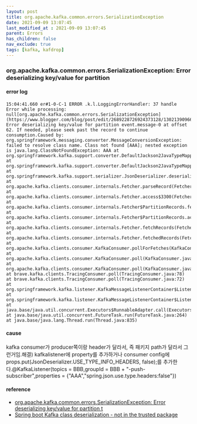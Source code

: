 ```yaml
---
layout: post
title: org.apache.kafka.common.errors.SerializationException
date: 2021-09-09 13:07:45
last_modified_at : 2021-09-09 13:07:45
parent: Errors
has_children: false
nav_exclude: true
tags: [kafka, kafdrop]
---
```


### org.apache.kafka.common.errors.SerializationException: Error deserializing key/value for partition

#### error log

```
15:04:41.660 er#1-0-C-1 ERROR .k.l.LoggingErrorHandler: 37 handle Error while processing: null[org.apache.kafka.common.errors.SerializationException](https://www.blogger.com/blog/post/edit/2689228726924373128/1302139096699183138#): Error deserializing key/value for partition event.message-0 at offset 62. If needed, please seek past the record to continue consumption.Caused by: org.springframework.messaging.converter.MessageConversionException: failed to resolve class name. Class not found [AAA]; nested exception is java.lang.ClassNotFoundException: AAA at org.springframework.kafka.support.converter.DefaultJackson2JavaTypeMapper.getClassIdType(DefaultJackson2JavaTypeMapper.java:138) at org.springframework.kafka.support.converter.DefaultJackson2JavaTypeMapper.toJavaType(DefaultJackson2JavaTypeMapper.java:99) at org.springframework.kafka.support.serializer.JsonDeserializer.deserialize(JsonDeserializer.java:342) at org.apache.kafka.clients.consumer.internals.Fetcher.parseRecord(Fetcher.java:1041) at org.apache.kafka.clients.consumer.internals.Fetcher.access$3300(Fetcher.java:110) at org.apache.kafka.clients.consumer.internals.Fetcher$PartitionRecords.fetchRecords(Fetcher.java:1223) at org.apache.kafka.clients.consumer.internals.Fetcher$PartitionRecords.access$1400(Fetcher.java:1072) at org.apache.kafka.clients.consumer.internals.Fetcher.fetchRecords(Fetcher.java:562) at org.apache.kafka.clients.consumer.internals.Fetcher.fetchedRecords(Fetcher.java:523) at org.apache.kafka.clients.consumer.KafkaConsumer.pollForFetches(KafkaConsumer.java:1230) at org.apache.kafka.clients.consumer.KafkaConsumer.poll(KafkaConsumer.java:1187) at org.apache.kafka.clients.consumer.KafkaConsumer.poll(KafkaConsumer.java:1115) at brave.kafka.clients.TracingConsumer.poll(TracingConsumer.java:78) at brave.kafka.clients.TracingConsumer.poll(TracingConsumer.java:72) at org.springframework.kafka.listener.KafkaMessageListenerContainer$ListenerConsumer.pollAndInvoke(KafkaMessageListenerContainer.java:743) at org.springframework.kafka.listener.KafkaMessageListenerContainer$ListenerConsumer.run(KafkaMessageListenerContainer.java:700) at java.base/java.util.concurrent.Executors$RunnableAdapter.call(Executors.java:515) at java.base/java.util.concurrent.FutureTask.run(FutureTask.java:264) at java.base/java.lang.Thread.run(Thread.java:835)
```

#### cause

kafka consumer가 producer쪽이랑 header가 달라서, 즉 패키지 path가 달라서 그런거임.해결) kafkalistener에 property를 추가하거나 consumer config에 props.put(JsonDeserializer.USE_TYPE_INFO_HEADERS, false);를 추가한다.@KafkaListener(topics = BBB,groupId = BBB + "-push-subscriber",properties = {"AAA","spring.json.use.type.headers:false"})

#### reference

- [org.apache.kafka.common.errors.SerializationException: Error deserializing key/value for partition t](http://blog.naver.com/PostView.nhn?blogId=simpolor&logNo=221757494878&parentCategoryNo=&categoryNo=218&viewDate=&isShowPopularPosts=false&from=postView)
- [Spring boot Kafka class deserialization - not in the trusted package](https://stackoverflow.com/questions/55477941/spring-boot-kafka-class-deserialization-not-in-the-trusted-package)